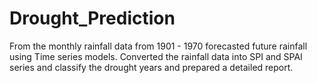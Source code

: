 # Drought_Prediction
From the monthly rainfall data from 1901 - 1970 forecasted future rainfall using Time series models.
Converted the rainfall data into SPI and SPAI series and classify the drought years and prepared a detailed report.
